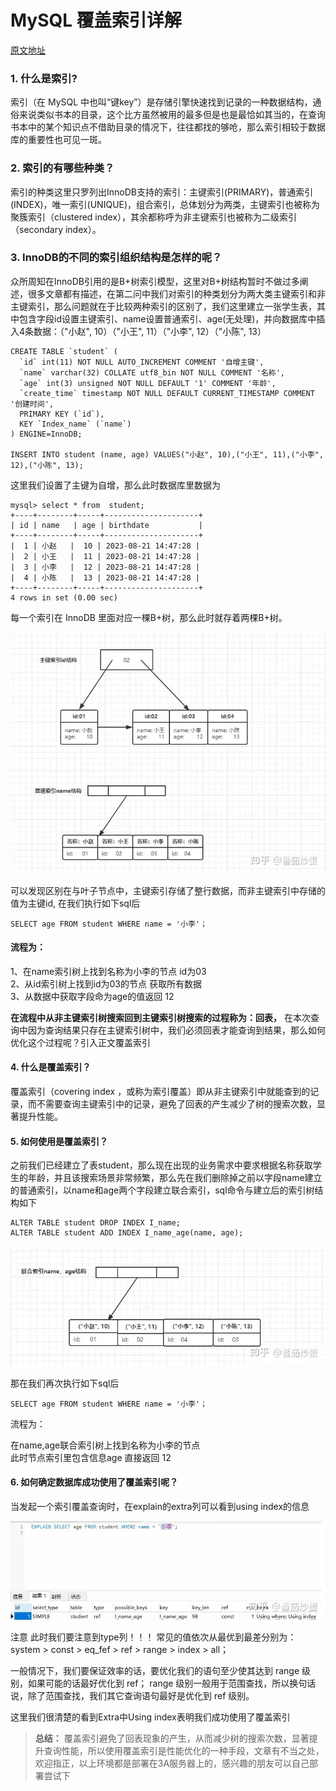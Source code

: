 # MySQL 覆盖索引详解

[原文地址](https://zhuanlan.zhihu.com/p/559715816?utm_id=0)

### 1. 什么是索引?

索引（在 MySQL 中也叫“键key”）是存储引擎快速找到记录的一种数据结构，通俗来说类似书本的目录，这个比方虽然被用的最多但是也是最恰如其当的，在查询书本中的某个知识点不借助目录的情况下，往往都找的够呛，那么索引相较于数据库的重要性也可见一斑。

### 2. 索引的有哪些种类？
索引的种类这里只罗列出InnoDB支持的索引：主键索引(PRIMARY)，普通索引(INDEX)，唯一索引(UNIQUE)，组合索引，总体划分为两类，主键索引也被称为聚簇索引（clustered index），其余都称呼为非主键索引也被称为二级索引（secondary index）。

### 3. InnoDB的不同的索引组织结构是怎样的呢？

众所周知在InnoDB引用的是B+树索引模型，这里对B+树结构暂时不做过多阐述，很多文章都有描述，在第二问中我们对索引的种类划分为两大类主键索引和非主键索引，那么问题就在于比较两种索引的区别了，我们这里建立一张学生表，其中包含字段id设置主键索引、name设置普通索引、age(无处理)，并向数据库中插入4条数据：（"小赵", 10）（"小王", 11）（"小李", 12）（"小陈", 13）

```mysql
CREATE TABLE `student` (
  `id` int(11) NOT NULL AUTO_INCREMENT COMMENT '自增主键',
  `name` varchar(32) COLLATE utf8_bin NOT NULL COMMENT '名称',
  `age` int(3) unsigned NOT NULL DEFAULT '1' COMMENT '年龄',
  `create_time` timestamp NOT NULL DEFAULT CURRENT_TIMESTAMP COMMENT '创建时间',
  PRIMARY KEY (`id`),
  KEY `Index_name` (`name`)
) ENGINE=InnoDB;

INSERT INTO student (name, age) VALUES("小赵", 10),("小王", 11),("小李", 12),("小陈", 13);
```
这里我们设置了主键为自增，那么此时数据库里数据为

```mysql
mysql> select * from  student;
+----+--------+-----+---------------------+
| id | name   | age | birthdate           |
+----+--------+-----+---------------------+
|  1 | 小赵   |  10 | 2023-08-21 14:47:28 |
|  2 | 小王   |  11 | 2023-08-21 14:47:28 |
|  3 | 小李   |  12 | 2023-08-21 14:47:28 |
|  4 | 小陈   |  13 | 2023-08-21 14:47:28 |
+----+--------+-----+---------------------+
4 rows in set (0.00 sec)

```

每一个索引在 InnoDB 里面对应一棵B+树，那么此时就存着两棵B+树。

![图片](https://raw.githubusercontent.com/royegit/notes/master/mysql/img/v2-79340fe5ebfd32ef48b9272308c383bd_720w.webp)

可以发现区别在与叶子节点中，主键索引存储了整行数据，而非主键索引中存储的值为主键id, 在我们执行如下sql后

```mysql
SELECT age FROM student WHERE name = '小李'；
```
#### 流程为：

1、在name索引树上找到名称为小李的节点 id为03  
2、从id索引树上找到id为03的节点 获取所有数据  
3、从数据中获取字段命为age的值返回 12  


 **在流程中从非主键索引树搜索回到主键索引树搜索的过程称为：回表，** 在本次查询中因为查询结果只存在主键索引树中，我们必须回表才能查询到结果，那么如何优化这个过程呢？引入正文覆盖索引

#### 4. 什么是覆盖索引？


覆盖索引（covering index ，或称为索引覆盖）即从非主键索引中就能查到的记录，而不需要查询主键索引中的记录，避免了回表的产生减少了树的搜索次数，显著提升性能。



#### 5. 如何使用是覆盖索引？


之前我们已经建立了表student，那么现在出现的业务需求中要求根据名称获取学生的年龄，并且该搜索场景非常频繁，那么先在我们删除掉之前以字段name建立的普通索引，以name和age两个字段建立联合索引，sql命令与建立后的索引树结构如下

```mysql
ALTER TABLE student DROP INDEX I_name;
ALTER TABLE student ADD INDEX I_name_age(name, age);
```
![图片](https://raw.githubusercontent.com/royegit/notes/master/mysql/img/v2-348052f6890c028497ff1be67e97fe71_720w.webp)

那在我们再次执行如下sql后

```mysql
SELECT age FROM student WHERE name = '小李'；
```

流程为：  

在name,age联合索引树上找到名称为小李的节点  
此时节点索引里包含信息age 直接返回 12  

#### 6. 如何确定数据库成功使用了覆盖索引呢？

当发起一个索引覆盖查询时，在explain的extra列可以看到using index的信息

![图片](https://raw.githubusercontent.com/royegit/notes/master/mysql/img/v2-b758573bf5d4bb30f87a6087ac4f2be4_720w.webp)

注意
此时我们要注意到type列！！！
常见的值依次从最优到最差分别为：system > const > eq_fef > ref > range > index > all；

一般情况下，我们要保证效率的话，要优化我们的语句至少使其达到 range 级别，如果可能的话最好优化到 ref； range 级别一般用于范围查找，所以换句话说，除了范围查找，我们其它查询语句最好是优化到 ref 级别。


这里我们很清楚的看到Extra中Using index表明我们成功使用了覆盖索引

>**总结：** 覆盖索引避免了回表现象的产生，从而减少树的搜索次数，显著提升查询性能，所以使用覆盖索引是性能优化的一种手段，文章有不当之处，欢迎指正，以上环境都是部署在3A服务器上的，感兴趣的朋友可以自己部署尝试下



